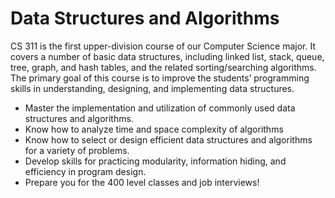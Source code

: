 # Data Structures and Algorithms
CS 311 is the first upper-division course of our Computer Science major. It covers a number of basic data structures, including linked list, stack, queue, tree, graph, and hash tables, and the related sorting/searching algorithms. The primary goal of this course is to improve the students’ programming skills in understanding, designing, and implementing data structures.  

- Master the implementation and utilization of commonly used data structures and algorithms.
- Know how to analyze time and space complexity of algorithms
- Know how to select or design efficient data structures and algorithms for a variety of problems.
- Develop skills for practicing modularity, information hiding, and efficiency in program design.
- Prepare you for the 400 level classes and job interviews!
